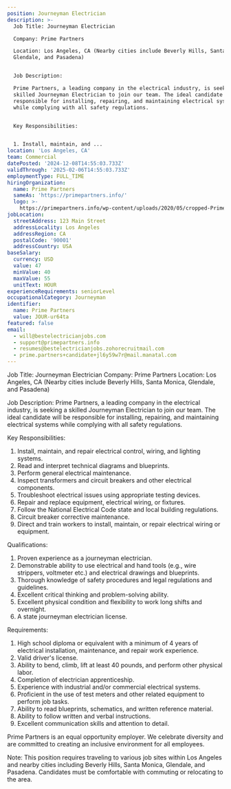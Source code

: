 ```yaml
---
position: Journeyman Electrician
description: >-
  Job Title: Journeyman Electrician

  Company: Prime Partners 

  Location: Los Angeles, CA (Nearby cities include Beverly Hills, Santa Monica,
  Glendale, and Pasadena)


  Job Description:

  Prime Partners, a leading company in the electrical industry, is seeking a
  skilled Journeyman Electrician to join our team. The ideal candidate will be
  responsible for installing, repairing, and maintaining electrical systems
  while complying with all safety regulations.


  Key Responsibilities:


  1. Install, maintain, and ...
location: 'Los Angeles, CA'
team: Commercial
datePosted: '2024-12-08T14:55:03.733Z'
validThrough: '2025-02-06T14:55:03.733Z'
employmentType: FULL_TIME
hiringOrganization:
  name: Prime Partners
  sameAs: 'https://primepartners.info/'
  logo: >-
    https://primepartners.info/wp-content/uploads/2020/05/cropped-Prime-Partners-Logo-NO-BG-1-1.png
jobLocation:
  streetAddress: 123 Main Street
  addressLocality: Los Angeles
  addressRegion: CA
  postalCode: '90001'
  addressCountry: USA
baseSalary:
  currency: USD
  value: 47
  minValue: 40
  maxValue: 55
  unitText: HOUR
experienceRequirements: seniorLevel
occupationalCategory: Journeyman
identifier:
  name: Prime Partners
  value: JOUR-ur64ta
featured: false
email:
  - will@bestelectricianjobs.com
  - support@primepartners.info
  - resumes@bestelectricianjobs.zohorecruitmail.com
  - prime.partners+candidate+jl6y59w7r@mail.manatal.com
---
```




Job Title: Journeyman Electrician
Company: Prime Partners 
Location: Los Angeles, CA (Nearby cities include Beverly Hills, Santa Monica, Glendale, and Pasadena)

Job Description:
Prime Partners, a leading company in the electrical industry, is seeking a skilled Journeyman Electrician to join our team. The ideal candidate will be responsible for installing, repairing, and maintaining electrical systems while complying with all safety regulations.

Key Responsibilities:

1. Install, maintain, and repair electrical control, wiring, and lighting systems.
2. Read and interpret technical diagrams and blueprints.
3. Perform general electrical maintenance.
4. Inspect transformers and circuit breakers and other electrical components.
5. Troubleshoot electrical issues using appropriate testing devices.
6. Repair and replace equipment, electrical wiring, or fixtures.
7. Follow the National Electrical Code state and local building regulations.
8. Circuit breaker corrective maintenance.
9. Direct and train workers to install, maintain, or repair electrical wiring or equipment.

Qualifications:

1. Proven experience as a journeyman electrician.
2. Demonstrable ability to use electrical and hand tools (e.g., wire strippers, voltmeter etc.) and electrical drawings and blueprints.
3. Thorough knowledge of safety procedures and legal regulations and guidelines.
4. Excellent critical thinking and problem-solving ability.
5. Excellent physical condition and flexibility to work long shifts and overnight.
6. A state journeyman electrician license.

Requirements:

1. High school diploma or equivalent with a minimum of 4 years of electrical installation, maintenance, and repair work experience.
2. Valid driver's license.
3. Ability to bend, climb, lift at least 40 pounds, and perform other physical labor.
4. Completion of electrician apprenticeship.
5. Experience with industrial and/or commercial electrical systems.
6. Proficient in the use of test meters and other related equipment to perform job tasks.
7. Ability to read blueprints, schematics, and written reference material.
8. Ability to follow written and verbal instructions.
9. Excellent communication skills and attention to detail.

Prime Partners is an equal opportunity employer. We celebrate diversity and are committed to creating an inclusive environment for all employees. 

Note: This position requires traveling to various job sites within Los Angeles and nearby cities including Beverly Hills, Santa Monica, Glendale, and Pasadena. Candidates must be comfortable with commuting or relocating to the area.